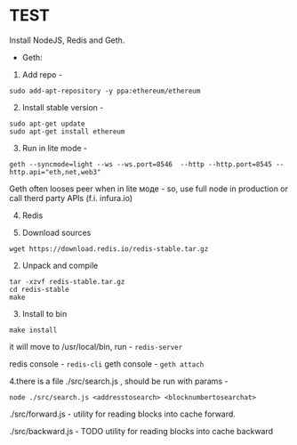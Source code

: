 # TEST

Install NodeJS, Redis and Geth. 
- Geth:
1. Add repo - 
```
sudo add-apt-repository -y ppa:ethereum/ethereum
```
2. Install stable version - 
```
sudo apt-get update
sudo apt-get install ethereum
```
3. Run in lite mode - 
```
geth --syncmode=light --ws --ws.port=8546  --http --http.port=8545 --http.api="eth,net,web3"
```
Geth often looses peer when in lite моде -  so, use full node in production or call therd party APIs (f.i. infura.io)

4. Redis

1. Download sources
```
wget https://download.redis.io/redis-stable.tar.gz
```

2. Unpack and compile
```
tar -xzvf redis-stable.tar.gz
cd redis-stable
make
```

3. Install to bin
```
make install
```

it will move to /usr/local/bin, 
run - ```redis-server```

redis console - ```redis-cli```
geth console - ```geth attach```

4.there is a file  ./src/search.js , should be run with params - 
```
node ./src/search.js <addresstosearch> <blocknumbertosearchat>
```


 ./src/forward.js - utility for reading blocks into cache forward.

./src/backward.js - TODO utility for reading blocks into cache backward


